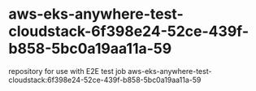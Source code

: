 # aws-eks-anywhere-test-cloudstack-6f398e24-52ce-439f-b858-5bc0a19aa11a-59
repository for use with E2E test job aws-eks-anywhere-test-cloudstack:6f398e24-52ce-439f-b858-5bc0a19aa11a-59
